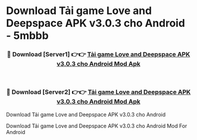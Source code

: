 # Download Tải game Love and Deepspace APK v3.0.3 cho Android - 5mbbb


<div align="center">
<h3>🔴 Download [Server1] 👉👉 <a href="https://apk-comot.site?title=Tải_game_Love_and_Deepspace_APK_v3.0.3_cho_Android">Tải game Love and Deepspace APK v3.0.3 cho Android Mod Apk</a></h3><br>
<h3>🔴 Download [Server2] 👉👉 <a href="https://apk-comot.site?title=Tải_game_Love_and_Deepspace_APK_v3.0.3_cho_Android">Tải game Love and Deepspace APK v3.0.3 cho Android Mod Apk</a></h3>
</div>



Download Tải game Love and Deepspace APK v3.0.3 cho Android 

Download Tải game Love and Deepspace APK v3.0.3 cho Android Mod For Android